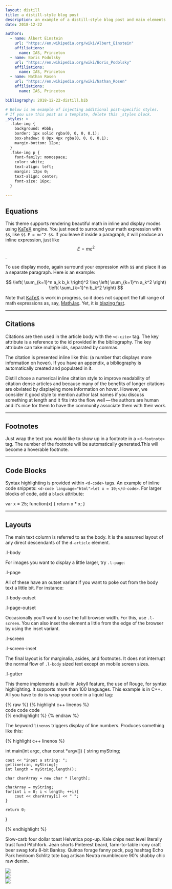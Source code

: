 ```yaml
---
layout: distill
title: a distill-style blog post
description: an example of a distill-style blog post and main elements
date: 2018-12-22

authors:
  - name: Albert Einstein
    url: "https://en.wikipedia.org/wiki/Albert_Einstein"
    affiliations:
      name: IAS, Princeton
  - name: Boris Podolsky
    url: "https://en.wikipedia.org/wiki/Boris_Podolsky"
    affiliations:
      name: IAS, Princeton
  - name: Nathan Rosen
    url: "https://en.wikipedia.org/wiki/Nathan_Rosen"
    affiliations:
      name: IAS, Princeton

bibliography: 2018-12-22-distill.bib

# Below is an example of injecting additional post-specific styles.
# If you use this post as a template, delete this _styles block.
_styles: >
  .fake-img {
    background: #bbb;
    border: 1px solid rgba(0, 0, 0, 0.1);
    box-shadow: 0 0px 4px rgba(0, 0, 0, 0.1);
    margin-bottom: 12px;
  }
  .fake-img p {
    font-family: monospace;
    color: white;
    text-align: left;
    margin: 12px 0;
    text-align: center;
    font-size: 16px;
  }

---
```


## Equations

This theme supports rendering beautiful math in inline and display modes using [KaTeX](https://khan.github.io/KaTeX/) engine.
You just need to surround your math expression with `$$`, like `$$ E = mc^2 $$`.
If you leave it inside a paragraph, it will produce an inline expression, just like $$ E = mc^2 $$.

To use display mode, again surround your expression with `$$` and place it as a separate paragraph.
Here is an example:

$$
\left( \sum_{k=1}^n a_k b_k \right)^2 \leq \left( \sum_{k=1}^n a_k^2 \right) \left( \sum_{k=1}^n b_k^2 \right)
$$

Note that [KaTeX](https://khan.github.io/KaTeX/) is work in progress, so it does not support the full range of math expressions as, say, [MathJax](https://www.mathjax.org/).
Yet, it is [blazing fast](http://www.intmath.com/cg5/katex-mathjax-comparison.php).

***

## Citations

Citations are then used in the article body with the `<d-cite>` tag.
The key attribute is a reference to the id provided in the bibliography.
The key attribute can take multiple ids, separated by commas.

The citation is presented inline like this: <d-cite key="gregor2015draw"></d-cite> (a number that displays more information on hover).
If you have an appendix, a bibliography is automatically created and populated in it.

Distill chose a numerical inline citation style to improve readability of citation dense articles and because many of the benefits of longer citations are obviated by displaying more information on hover.
However, we consider it good style to mention author last names if you discuss something at length and it fits into the flow well — the authors are human and it’s nice for them to have the community associate them with their work.

***

## Footnotes

Just wrap the text you would like to show up in a footnote in a `<d-footnote>` tag.
The number of the footnote will be automatically generated.<d-footnote>This will become a hoverable footnote.</d-footnote>

***

## Code Blocks

Syntax highlighting is provided within `<d-code>` tags.
An example of inline code snippets: `<d-code language="html">let x = 10;</d-code>`.
For larger blocks of code, add a `block` attribute:

<d-code block language="javascript">
  var x = 25;
  function(x) {
    return x * x;
  }
</d-code>

***

## Layouts

The main text column is referred to as the body.
It is the assumed layout of any direct descendants of the `d-article` element.

<div class="fake-img l-body">
  <p>.l-body</p>
</div>

For images you want to display a little larger, try `.l-page`:

<div class="fake-img l-page">
  <p>.l-page</p>
</div>

All of these have an outset variant if you want to poke out from the body text a little bit.
For instance:

<div class="fake-img l-body-outset">
  <p>.l-body-outset</p>
</div>

<div class="fake-img l-page-outset">
  <p>.l-page-outset</p>
</div>

Occasionally you’ll want to use the full browser width.
For this, use `.l-screen`.
You can also inset the element a little from the edge of the browser by using the inset variant.

<div class="fake-img l-screen">
  <p>.l-screen</p>
</div>
<div class="fake-img l-screen-inset">
  <p>.l-screen-inset</p>
</div>

The final layout is for marginalia, asides, and footnotes.
It does not interrupt the normal flow of `.l-body` sized text except on mobile screen sizes.

<div class="fake-img l-gutter">
  <p>.l-gutter</p>
</div>

This theme implements a built-in Jekyll feature, the use of Rouge, for syntax highlighting.
It supports more than 100 languages.
This example is in C++.
All you have to do is wrap your code in a liquid tag:

{% raw  %}
{% highlight c++ linenos %}  <br/> code code code <br/> {% endhighlight %}
{% endraw %}

The keyword `linenos` triggers display of line numbers.
Produces something like this:

{% highlight c++ linenos %}

int main(int argc, char const \*argv[])
{
    string myString;

    cout << "input a string: ";
    getline(cin, myString);
    int length = myString.length();

    char charArray = new char * [length];

    charArray = myString;
    for(int i = 0; i < length; ++i){
        cout << charArray[i] << " ";
    }

    return 0;
}

{% endhighlight %}

Slow-carb four dollar toast Helvetica pop-up. Kale chips next level literally trust fund Pitchfork. Jean shorts Pinterest beard, farm-to-table irony craft beer swag tofu 8-bit Banksy. Quinoa forage fanny pack, pug hashtag Echo Park heirloom Schlitz tote bag artisan Neutra mumblecore 90's shabby chic raw denim.

<div class="row mt-3">
    <div class="col-sm mt-3 mt-md-0">
        <img class="img-fluid rounded z-depth-1" src="{{ site.baseurl }}/assets/img/11.jpg">
    </div>
    <div class="col-sm mt-3 mt-md-0">
        <img class="img-fluid rounded z-depth-1" src="{{ site.baseurl }}/assets/img/12.jpg">
    </div>
    <div class="col-sm mt-3 mt-md-0">
        <img class="img-fluid rounded z-depth-1" src="{{ site.baseurl }}/assets/img/7.jpg">
    </div>
</div>